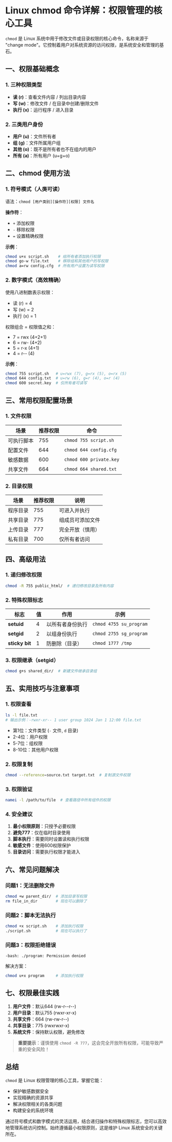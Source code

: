 # Linux chmod 命令详解：权限管理的核心工具

`chmod` 是 Linux 系统中用于修改文件或目录权限的核心命令，名称来源于 "change mode"。它控制着用户对系统资源的访问权限，是系统安全和管理的基石。

## 一、权限基础概念

### 1. 三种权限类型

- **读 (r)**：查看文件内容 / 列出目录内容
- **写 (w)**：修改文件 / 在目录中创建/删除文件
- **执行 (x)**：运行程序 / 进入目录

### 2. 三类用户身份

- **用户 (u)**：文件所有者
- **组 (g)**：文件所属用户组
- **其他 (o)**：既不是所有者也不在组内的用户
- **所有 (a)**：所有用户 (u+g+o)

## 二、chmod 使用方法

### 1. 符号模式（人类可读）

语法：`chmod [用户类别][操作符][权限] 文件名`

**操作符**：

- `+` 添加权限
- `-` 移除权限
- `=` 设置精确权限

**示例**：

```bash
chmod u+x script.sh    # 给所有者添加执行权限
chmod go-w file.txt    # 移除组和其他用户的写权限
chmod a=rw config.cfg  # 所有用户设置为读写权限
```

### 2. 数字模式（高效精确）

使用八进制数表示权限：

- 读 (r) = 4
- 写 (w) = 2
- 执行 (x) = 1

权限组合 = 权限值之和：

- 7 = rwx (4+2+1)
- 6 = rw- (4+2)
- 5 = r-x (4+1)
- 4 = r-- (4)

**示例**：

```bash
chmod 755 script.sh   # u=rwx (7), g=rx (5), o=rx (5)
chmod 644 config.txt  # u=rw (6), g=r (4), o=r (4)
chmod 600 secret.key  # 仅所有者可读写
```

## 三、常用权限配置场景

### 1. 文件权限

| 场景 | 推荐权限 | 命令 |
|------|----------|------|
| 可执行脚本 | 755 | `chmod 755 script.sh` |
| 配置文件 | 644 | `chmod 644 config.cfg` |
| 敏感数据 | 600 | `chmod 600 private.key` |
| 共享文件 | 664 | `chmod 664 shared.txt` |

### 2. 目录权限

| 场景 | 推荐权限 | 说明 |
|------|----------|------|
| 程序目录 | 755 | 可进入并执行 |
| 共享目录 | 775 | 组成员可添加文件 |
| 上传目录 | 777 | 完全开放（慎用）|
| 私有目录 | 700 | 仅所有者访问 |

## 四、高级用法

### 1. 递归修改权限

```bash
chmod -R 755 public_html/  # 递归修改目录及所有内容
```

### 2. 特殊权限标志

| 标志 | 值 | 作用 | 示例 |
|------|----|------|------|
| **setuid** | 4 | 以所有者身份执行 | `chmod 4755 su_program` |
| **setgid** | 2 | 以组身份执行 | `chmod 2755 sg_program` |
| **sticky bit** | 1 | 防删除（目录） | `chmod 1777 /tmp` |

### 3. 权限继承（setgid）

```bash
chmod g+s shared_dir/  # 新建文件继承目录组
```

## 五、实用技巧与注意事项

### 1. 权限查看

```bash
ls -l file.txt
# 输出示例：-rwxr-xr-- 1 user group 1024 Jan 1 12:00 file.txt
```

- 第1位：文件类型 (`-` 文件, `d` 目录)
- 2-4位：用户权限
- 5-7位：组权限
- 8-10位：其他用户权限

### 2. 权限复制

```bash
chmod --reference=source.txt target.txt  # 复制源文件权限
```

### 3. 权限验证

```bash
namei -l /path/to/file  # 查看路径中所有组件的权限
```

### 4. 安全建议

1. **最小权限原则**：只授予必要权限
2. **避免777**：仅在临时目录使用
3. **脚本执行**：需要同时设置读和执行权限
4. **敏感文件**：使用600权限保护
5. **目录访问**：需要执行权限才能进入

## 六、常见问题解决

### 问题1：无法删除文件

```bash
chmod +w parent_dir/  # 添加目录写权限
rm file_in_dir        # 现在可以删除了
```

### 问题2：脚本无法执行

```bash
chmod +x script.sh    # 添加执行权限
./script.sh           # 现在可以执行了
```

### 问题3：权限拒绝错误

```text
-bash: ./program: Permission denied
```

解决方案：

```bash
chmod u+x program     # 添加执行权限
```

## 七、权限最佳实践

1. **用户文件**：默认644 (rw-r--r--)
2. **用户目录**：默认755 (rwxr-xr-x)
3. **共享文件**：664 (rw-rw-r--)
4. **共享目录**：775 (rwxrwxr-x)
5. **系统文件**：保持默认权限，避免修改

> **重要提示**：谨慎使用 `chmod -R 777`，这会完全开放所有权限，可能导致严重的安全风险！

## 总结

`chmod` 是 Linux 权限管理的核心工具，掌握它能：

- 保护敏感数据安全
- 实现精确的资源共享
- 解决权限相关的各类问题
- 构建安全的系统环境

通过符号模式和数字模式的灵活运用，结合递归操作和特殊权限标志，您可以高效地管理系统访问控制。始终遵循最小权限原则，这是维护 Linux 系统安全的关键所在。